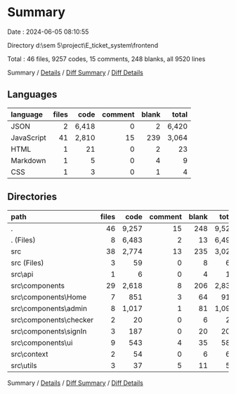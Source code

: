 # Summary

Date : 2024-06-05 08:10:55

Directory d:\\sem 5\\project\\E_ticket_system\\frontend

Total : 46 files,  9257 codes, 15 comments, 248 blanks, all 9520 lines

Summary / [Details](details.md) / [Diff Summary](diff.md) / [Diff Details](diff-details.md)

## Languages
| language | files | code | comment | blank | total |
| :--- | ---: | ---: | ---: | ---: | ---: |
| JSON | 2 | 6,418 | 0 | 2 | 6,420 |
| JavaScript | 41 | 2,810 | 15 | 239 | 3,064 |
| HTML | 1 | 21 | 0 | 2 | 23 |
| Markdown | 1 | 5 | 0 | 4 | 9 |
| CSS | 1 | 3 | 0 | 1 | 4 |

## Directories
| path | files | code | comment | blank | total |
| :--- | ---: | ---: | ---: | ---: | ---: |
| . | 46 | 9,257 | 15 | 248 | 9,520 |
| . (Files) | 8 | 6,483 | 2 | 13 | 6,498 |
| src | 38 | 2,774 | 13 | 235 | 3,022 |
| src (Files) | 3 | 59 | 0 | 8 | 67 |
| src\\api | 1 | 6 | 0 | 4 | 10 |
| src\\components | 29 | 2,618 | 8 | 206 | 2,832 |
| src\\components\\Home | 7 | 851 | 3 | 64 | 918 |
| src\\components\\admin | 8 | 1,017 | 1 | 81 | 1,099 |
| src\\components\\checker | 2 | 20 | 0 | 6 | 26 |
| src\\components\\signIn | 3 | 187 | 0 | 20 | 207 |
| src\\components\\ui | 9 | 543 | 4 | 35 | 582 |
| src\\context | 2 | 54 | 0 | 6 | 60 |
| src\\utils | 3 | 37 | 5 | 11 | 53 |

Summary / [Details](details.md) / [Diff Summary](diff.md) / [Diff Details](diff-details.md)